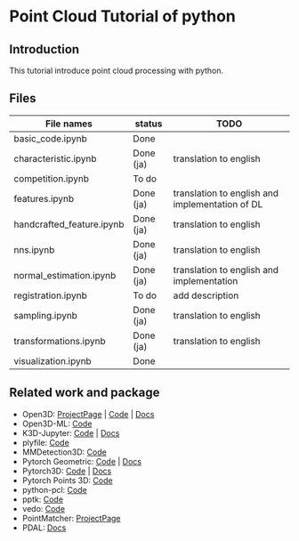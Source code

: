 # Point Cloud Tutorial of python
## Introduction
This tutorial introduce point cloud processing with python.

## Files

| File names                | status    | TODO                                            |
| ------------------------- | --------- | ----------------------------------------------- |
| basic_code.ipynb          | Done      |                                                 |
| characteristic.ipynb      | Done (ja) | translation to english                          |
| competition.ipynb         | To do     |                                                 |
| features.ipynb            | Done (ja) | translation to english and implementation of DL |
| handcrafted_feature.ipynb | Done (ja) | translation to english                          |
| nns.ipynb                 | Done (ja) | translation to english                          |
| normal_estimation.ipynb   | Done (ja) | translation to english and implementation       |
| registration.ipynb        | To do     | add description                                 |
| sampling.ipynb            | Done (ja) | translation to english                          |
| transformations.ipynb     | Done (ja) | translation to english                          |
| visualization.ipynb       | Done      |                                                 |

## Related work and package
- Open3D: [ProjectPage](http://www.open3d.org/) | [Code](https://github.com/isl-org/Open3D) | [Docs](http://www.open3d.org/docs/release/)
- Open3D-ML: [Code](https://github.com/isl-org/Open3D-ML)
- K3D-Jupyter: [Code](https://github.com/K3D-tools/K3D-jupyter) | [Docs](https://k3d-jupyter.org/)
- plyfile: [Code](https://github.com/dranjan/python-plyfile)
- MMDetection3D: [Code](https://github.com/open-mmlab/mmdetection3d)
- Pytorch Geometric: [Code](https://github.com/rusty1s/pytorch_geometric) | [Docs](https://pytorch-geometric.readthedocs.io/en/latest/)
- Pytorch3D: [Code](https://github.com/facebookresearch/pytorch3d) | [Docs](https://pytorch3d.readthedocs.io/en/latest/)
- Pytorch Points 3D: [Code](https://github.com/nicolas-chaulet/torch-points3d)
- python-pcl: [Code](https://github.com/strawlab/python-pcl)
- pptk: [Code](https://github.com/heremaps/pptk)
- vedo: [Code](https://github.com/marcomusy/vedo)
- PointMatcher: [ProjectPage](https://libpointmatcher.readthedocs.io/en/latest/)
- PDAL: [Docs](https://pdal.io/)
